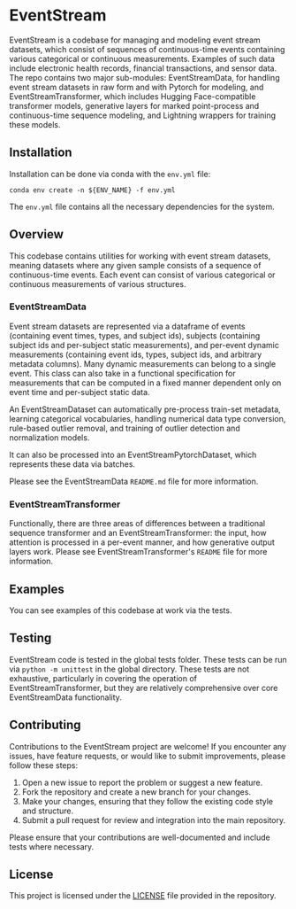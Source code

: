 # EventStream

EventStream is a codebase for managing and modeling event stream datasets, which consist of sequences of continuous-time events containing various categorical or continuous measurements. Examples of such data include electronic health records, financial transactions, and sensor data. The repo contains two major sub-modules: EventStreamData, for handling event stream datasets in raw form and with Pytorch for modeling, and EventStreamTransformer, which includes Hugging Face-compatible transformer models, generative layers for marked point-process and continuous-time sequence modeling, and Lightning wrappers for training these models.

## Installation

Installation can be done via conda with the `env.yml` file:

```
conda env create -n ${ENV_NAME} -f env.yml

```

The `env.yml` file contains all the necessary dependencies for the system.

## Overview

This codebase contains utilities for working with event stream datasets, meaning datasets where any given sample consists of a sequence of continuous-time events. Each event can consist of various categorical or continuous measurements of various structures.

### EventStreamData

Event stream datasets are represented via a dataframe of events (containing event times, types, and subject ids), subjects (containing subject ids and per-subject static measurements), and per-event dynamic measurements (containing event ids, types, subject ids, and arbitrary metadata columns). Many dynamic measurements can belong to a single event. This class can also take in a functional specification for measurements that can be computed in a fixed manner dependent only on event time and per-subject static data.

An EventStreamDataset can automatically pre-process train-set metadata, learning categorical vocabularies, handling numerical data type conversion, rule-based outlier removal, and training of outlier detection and normalization models.

It can also be processed into an EventStreamPytorchDataset, which represents these data via batches.

Please see the EventStreamData `README.md` file for more information.

### EventStreamTransformer

Functionally, there are three areas of differences between a traditional sequence transformer and an EventStreamTransformer: the input, how attention is processed in a per-event manner, and how generative output layers work. Please see EventStreamTransformer's `README` file for more information.

## Examples

You can see examples of this codebase at work via the tests.

## Testing

EventStream code is tested in the global tests folder. These tests can be run via `python -m unittest` in the global directory. These tests are not exhaustive, particularly in covering the operation of EventStreamTransformer, but they are relatively comprehensive over core EventStreamData functionality.

## Contributing

Contributions to the EventStream project are welcome! If you encounter any issues, have feature requests, or would like to submit improvements, please follow these steps:

1. Open a new issue to report the problem or suggest a new feature.
2. Fork the repository and create a new branch for your changes.
3. Make your changes, ensuring that they follow the existing code style and structure.
4. Submit a pull request for review and integration into the main repository.

Please ensure that your contributions are well-documented and include tests where necessary.

## License

This project is licensed under the [LICENSE](LICENSE) file provided in the repository.
